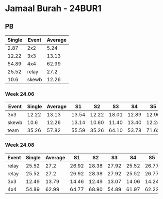 # Jamaal Burah - 24BUR1

## PB
|Single|Event|Average|
|----|----|----|
|2.87|2x2|5.24|
|12.22|3x3|13.13|
|54.89|4x4|62.99|
|25.52|relay|27.2|
|10.6|skewb|12.26|
### Week 24.06
|Event|Single|Average|S1|S2|S3|S4|S5|
|-----|-------|------|--|--|--|--|--|
|3x3|12.22|13.13|13.54|12.22|18.01|12.89|12.96|
|skewb|10.6|12.26|13.14|10.60|11.40|13.40|12.24|
|team|35.26|57.82|55.59|35.26|64.10|53.78|71.65|
### Week 24.08
|Event|Single|Average|S1|S2|S3|S4|S5|
|-----|-------|------|--|--|--|--|--|
|relay|25.52|27.2|26.92|28.38|27.92|25.52|26.77|
|relay|25.52|27.2|26.92|28.38|27.92|25.52|26.77|
|3x3|12.49|13.79|14.46|12.49|13.07|14.06|14.24|
|4x4|54.89|62.99|64.77|68.90|54.89|61.97|62.22|
